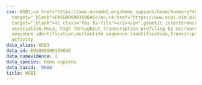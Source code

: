 ```yaml
---
csv: WSB1,<a href="https://www.ensembl.org/Homo_sapiens/Gene/Summary?db=core;g=ENSG00000109046"
  target="_blank">ENSG00000109046</a>,<a href="https://www.ncbi.nlm.nih.gov/pubmed/17216044"
  target="_blank"><i class="fas fa-file"></i></a>",genetic interference,functional
  association,HeLa, high throughput transcription profiling by microarray,nucleotide
  sequence identification,nucleotide sequence identification,transcriptional regulation,down-regulates
  activity
data_alias: WSB1
data_id: ENSG00000109046
data_numevidence: 1
data_species: Homo sapiens
data_taxid: '9606'
title: WSB1
---
```

